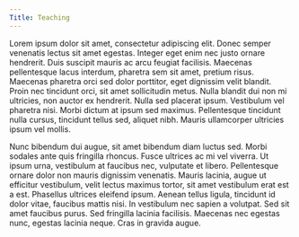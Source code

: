 ```yaml
---
Title: Teaching
---
```


Lorem ipsum dolor sit amet, consectetur adipiscing elit. Donec semper venenatis lectus sit amet egestas. Integer eget enim nec justo ornare hendrerit. Duis suscipit mauris ac arcu feugiat facilisis. Maecenas pellentesque lacus interdum, pharetra sem sit amet, pretium risus. Maecenas pharetra orci sed dolor porttitor, eget dignissim velit blandit. Proin nec tincidunt orci, sit amet sollicitudin metus. Nulla blandit dui non mi ultricies, non auctor ex hendrerit. Nulla sed placerat ipsum. Vestibulum vel pharetra nisi. Morbi dictum at ipsum sed maximus. Pellentesque tincidunt nulla cursus, tincidunt tellus sed, aliquet nibh. Mauris ullamcorper ultricies ipsum vel mollis.

Nunc bibendum dui augue, sit amet bibendum diam luctus sed. Morbi sodales ante quis fringilla rhoncus. Fusce ultrices ac mi vel viverra. Ut ipsum urna, vestibulum at faucibus nec, vulputate et libero. Pellentesque ornare dolor non mauris dignissim venenatis. Mauris lacinia, augue ut efficitur vestibulum, velit lectus maximus tortor, sit amet vestibulum erat est a est. Phasellus ultrices eleifend ipsum. Aenean tellus ligula, tincidunt id dolor vitae, faucibus mattis nisi. In vestibulum nec sapien a volutpat. Sed sit amet faucibus purus. Sed fringilla lacinia facilisis. Maecenas nec egestas nunc, egestas lacinia neque. Cras in gravida augue.
